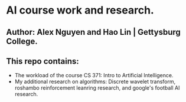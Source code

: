 # AI course work and research.

## Author: Alex Nguyen and Hao Lin | Gettysburg College.

## This repo contains:
* The workload of the course CS 371: Intro to Artificial Intelligence.
* My additional research on algorithms: Discrete wavelet transform, roshambo reinforcement leanring research, and google's football AI research.


